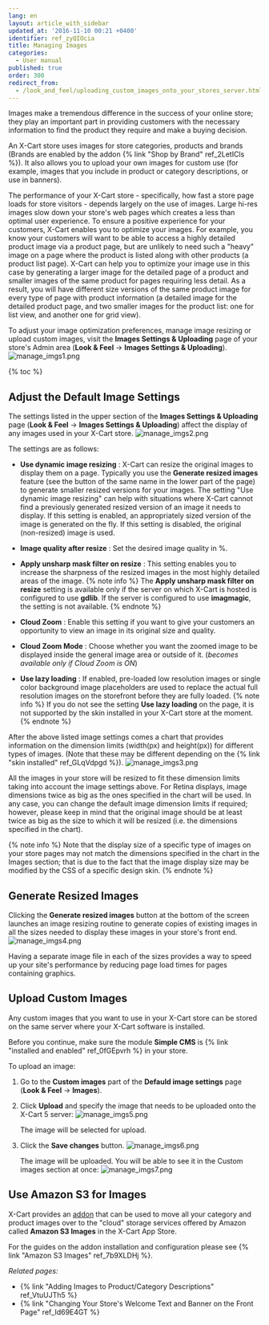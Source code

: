 ```yaml
---
lang: en
layout: article_with_sidebar
updated_at: '2016-11-10 00:21 +0400'
identifier: ref_zyQIOcia
title: Managing Images
categories:
  - User manual
published: true
order: 300
redirect_from:
  - /look_and_feel/uploading_custom_images_onto_your_stores_server.html
---
```

Images make a tremendous difference in the success of your online store; they play an important part in providing customers with the necessary information to find the product they require and make a buying decision. 
 
An X-Cart store uses images for store categories, products and brands (Brands are enabled by the addon {% link "Shop by Brand" ref_2LetICls %}). It also allows you to upload your own images for custom use (for example, images that you include in product or category descriptions, or use in banners). 

The performance of your X-Cart store - specifically, how fast a store page loads for store visitors - depends largely on the use of images. Large hi-res images slow down your store's web pages which creates a less than optimal user experience. To ensure a positive experience for your customers, X-Cart enables you to optimize your images. For example, you know your customers will want to be able to access a highly detailed product image via a product page, but are unlikely to need such a "heavy" image on a page where the product is listed along with other products (a product list page). X-Cart can help you to optimize your image use in this case by generating a larger image for the detailed page of a product and smaller images of the same product for pages requiring less detail. As a result, you will have different size versions of the same product image for every type of page with product information (a detailed image for the detailed product page, and two smaller images for the product list: one for list view, and another one for grid view). 

To adjust your image optimization preferences, manage image resizing or upload custom images, visit the **Images Settings & Uploading** page of your store's Admin area (**Look & Feel** -> **Images Settings & Uploading**).
![manage_imgs1.png]({{site.baseurl}}/attachments/ref_zyQIOcia/manage_imgs1.png)

{% toc %}

## Adjust the Default Image Settings
The settings listed in the upper section of the **Images Settings & Uploading** page (**Look & Feel** -> **Images Settings & Uploading**) affect the display of any images used in your X-Cart store.
![manage_imgs2.png]({{site.baseurl}}/attachments/ref_zyQIOcia/manage_imgs2.png)

The settings are as follows:

* **Use dynamic image resizing** : X-Cart can resize the original images to display them on a page. Typically you use the **Generate resized images** feature (see the button of the same name in the lower part of the page) to generate smaller resized versions for your images. The setting "Use dynamic image resizing" can help with situations where X-Cart cannot find a previously generated resized version of an image it needs to display. If this setting is enabled, an appropriately sized version of the image is generated on the fly. If this setting is disabled, the original (non-resized) image is used.

* **Image quality after resize** : Set the desired image quality in %.

* **Apply unsharp mask filter on resize** : This setting enables you to increase the sharpness of the resized images in the most highly detailed areas of the image.
  {% note info %}
  The **Apply unsharp mask filter on resize** setting is available only if the server on which X-Cart is hosted is configured to use **gdlib**. If the server is configured to use **imagmagic**, the setting is not available.
  {% endnote %}

* **Cloud Zoom** : Enable this setting if you want to give your customers an opportunity to view an image in its original size and quality.

*  **Cloud Zoom Mode** : Choose whether you want the zoomed image to be displayed inside the general image area or outside of it. (_becomes available only if Cloud Zoom is ON_)

* **Use lazy loading** : If enabled, pre-loaded low resolution images or single color background image placeholders are used to replace the actual full resolution images on the storefront before they are fully loaded.
  {% note info %}
  If you do not see the setting **Use lazy loading** on the page, it is not supported by the skin installed in your X-Cart store at the moment.
  {% endnote %}

After the above listed image settings comes a chart that provides information on the dimension limits  (width(px) and height(px)) for different types of images. (Note that these may be different depending on the {% link "skin installed" ref_GLqVdpgd %}). 
![manage_imgs3.png]({{site.baseurl}}/attachments/ref_zyQIOcia/manage_imgs3.png)

All the images in your store will be resized to fit these dimension limits taking into account the image settings above. For Retina displays, image dimensions twice as big as the ones specified in the chart will be used. In any case, you can change the default image dimension limits if required; however, please keep in mind that the original image should be at least twice as big as the size to which it will be resized (i.e. the dimensions specified in the chart). 

{% note info %}
Note that the display size of a specific type of images on your store pages may not match the dimensions specified in the chart in the Images section; that is due to the fact that the image display size may be modified by the CSS of a specific design skin. 
{% endnote %}

## Generate Resized Images
Clicking the **Generate resized images** button at the bottom of the screen launches an image resizing routine to generate copies of existing images in all the sizes needed to display these images in your store's front end. 
![manage_imgs4.png]({{site.baseurl}}/attachments/ref_zyQIOcia/manage_imgs4.png)

Having a separate image file in each of the sizes provides a way to speed up your site's performance by reducing page load times for pages containing graphics.

## Upload Custom Images 
Any custom images that you want to use in your X-Cart store can be stored on the same server where your X-Cart software is installed. 

Before you continue, make sure the module **Simple CMS** is {% link "installed and enabled" ref_0fGEpvrh %} in your store.

To upload an image:

1.  Go to the **Custom images** part of the **Defauld image settings** page (**Look & Feel** -> **Images**).

2.  Click **Upload** and specify the image that needs to be uploaded onto the X-Cart 5 server:
    ![manage_imgs5.png]({{site.baseurl}}/attachments/ref_zyQIOcia/manage_imgs5.png)
    
    The image will be selected for upload.

3.  Click the **Save changes** button.
    ![manage_imgs6.png]({{site.baseurl}}/attachments/ref_zyQIOcia/manage_imgs6.png)
    
    The image will be uploaded. You will be able to see it in the Custom images section at once:
    ![manage_imgs7.png]({{site.baseurl}}/attachments/ref_zyQIOcia/manage_imgs7.png)


## Use Amazon S3 for Images
X-Cart provides an [addon]((https://market.x-cart.com/addons/amazon-s3-images.html) "Managing Images") that can be used to move all your category and product images over to the "cloud" storage services offered by Amazon called **Amazon S3 Images** in the X-Cart App Store. 

For the guides on the addon installation and configuration please see {% link "Amazon S3 Images" ref_7b9XLDHj %}.

_Related pages:_

*   {% link "Adding Images to Product/Category Descriptions" ref_VtuUJTh5 %}
*   {% link "Changing Your Store's Welcome Text and Banner on the Front Page" ref_Id69E4GT %}

